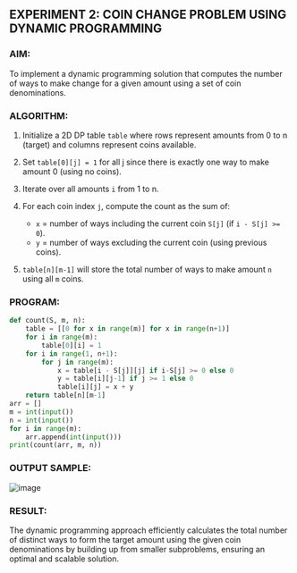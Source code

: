 ## **EXPERIMENT 2: COIN CHANGE PROBLEM USING DYNAMIC PROGRAMMING**



### **AIM:**

To implement a dynamic programming solution that computes the number of ways to make change for a given amount using a set of coin denominations.



### **ALGORITHM:**

1. Initialize a 2D DP table `table` where rows represent amounts from 0 to n (target) and columns represent coins available.
2. Set `table[0][j] = 1` for all j since there is exactly one way to make amount 0 (using no coins).
3. Iterate over all amounts `i` from 1 to n.
4. For each coin index `j`, compute the count as the sum of:

   * `x` = number of ways including the current coin `S[j]` (if `i - S[j] >= 0`).
   * `y` = number of ways excluding the current coin (using previous coins).
5. `table[n][m-1]` will store the total number of ways to make amount `n` using all `m` coins.



### **PROGRAM:**

```python
def count(S, m, n):
    table = [[0 for x in range(m)] for x in range(n+1)]
    for i in range(m):
        table[0][i] = 1
    for i in range(1, n+1):
        for j in range(m):
            x = table[i - S[j]][j] if i-S[j] >= 0 else 0
            y = table[i][j-1] if j >= 1 else 0
            table[i][j] = x + y
    return table[n][m-1]
arr = []      
m = int(input())
n = int(input())
for i in range(m):
    arr.append(int(input()))
print(count(arr, m, n))
```



### **OUTPUT SAMPLE:**

![image](https://github.com/user-attachments/assets/1befee4b-97e7-4e1e-a5e1-f3c8a751d397)



### **RESULT:**

The dynamic programming approach efficiently calculates the total number of distinct ways to form the target amount using the given coin denominations by building up from smaller subproblems, ensuring an optimal and scalable solution.



